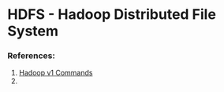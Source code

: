 # HDFS - Hadoop Distributed File System

### References:
1. [Hadoop v1 Commands](https://thebigdataspace.blogspot.in/2015/09/hadoop-version-1-commands_4.html)
2. 
